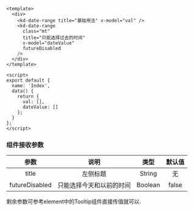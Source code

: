 ``` 
<template>
  <div>
    <kd-date-range title="基础用法" v-model="val" />
    <kd-date-range
      class="mt"
      title="只能选择过去的时间"
      v-model="dateValue"
      futureDisabled
    />
  </div>
</template>

<script>
export default {
  name: 'Index',
  data() {
    return {
      val: [],
      dateValue: []
    };
  }
};
</script>

 ```

### 组件接收参数
参数 | 说明 |   类型    | 默认值
:---:|:--:|:-------:|:---:
title|  左侧标题  | String  | 无
futureDisabled| 只能选择今天和以前的时间 | Boolean |false

剩余参数可参考element中的Tooltip组件直接传值就可以.

